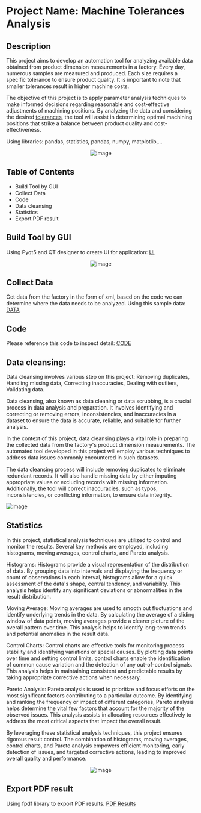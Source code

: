 # Project Name: Machine Tolerances Analysis

## Description

This project aims to develop an automation tool for analyzing available data obtained from product dimension measurements in a factory. Every day, numerous samples are measured and produced. Each size requires a specific tolerance to ensure product quality. It is important to note that smaller tolerances result in higher machine costs.

The objective of this project is to apply parameter analysis techniques to make informed decisions regarding reasonable and cost-effective adjustments of machining positions. By analyzing the data and considering the desired [tolerances](#https://www.pacific-research.com/why-are-tolerances-important-in-manufacturing-prl/#:~:text=What%20Is%20Tolerance%3F,%2C%20Y%2C%20and%20Z%20dimensions.), the tool will assist in determining optimal machining positions that strike a balance between product quality and cost-effectiveness.

Using libraries: pandas, statistics, pandas, numpy, matplotlib,...

<p align="center">
  <img src="https://github.com/TanNguyen0108/Data-Project/assets/109364182/d44fa409-a44a-4a9d-9d9e-88d4b36093ae" alt="image">
</p>

## Table of Contents

- Build Tool by GUI
- Collect Data
- Code
- Data cleansing
- Statistics
- Export PDF result

## Build Tool by GUI

Using Pyqt5 and QT designer to create UI for application: [UI](https://github.com/TanNguyen0108/Data-Project/tree/main/Machine%20Tolerance%20Data%20Analyzing%20for%20Batch%20Manufacturing/UI)
<p align="center">
  <img src="https://github.com/TanNguyen0108/Data-Project/assets/109364182/f6722bce-3838-4f1b-9600-9ad0a77b2b20" alt="image">
</p>

## Collect Data

Get data from the factory in the form of xml, based on the code we can determine where the data needs to be analyzed. Using this sample data: [DATA](https://github.com/TanNguyen0108/Data-Project/tree/main/Machine%20Tolerance%20Data%20Analyzing%20for%20Batch%20Manufacturing/DATA)

## Code

Please reference this code to inspect detail: [CODE](https://github.com/TanNguyen0108/Data-Project/blob/main/Machine%20Tolerance%20Data%20Analyzing%20for%20Batch%20Manufacturing/Main_Code.py)

## Data cleansing:

Data cleansing involves various step on this project: Removing duplicates, Handling missing data, Correcting inaccuracies, Dealing with outliers, Validating data.

Data cleansing, also known as data cleaning or data scrubbing, is a crucial process in data analysis and preparation. It involves identifying and correcting or removing errors, inconsistencies, and inaccuracies in a dataset to ensure the data is accurate, reliable, and suitable for further analysis.

In the context of this project, data cleansing plays a vital role in preparing the collected data from the factory's product dimension measurements. The automated tool developed in this project will employ various techniques to address data issues commonly encountered in such datasets.

The data cleansing process will include removing duplicates to eliminate redundant records. It will also handle missing data by either imputing appropriate values or excluding records with missing information. Additionally, the tool will correct inaccuracies, such as typos, inconsistencies, or conflicting information, to ensure data integrity.

![image](https://github.com/TanNguyen0108/Data-Project/assets/109364182/4dc9db5b-d3f8-4c88-9767-5065a16b4fad)


## Statistics

In this project, statistical analysis techniques are utilized to control and monitor the results. Several key methods are employed, including histograms, moving averages, control charts, and Pareto analysis.

Histograms: Histograms provide a visual representation of the distribution of data. By grouping data into intervals and displaying the frequency or count of observations in each interval, histograms allow for a quick assessment of the data's shape, central tendency, and variability. This analysis helps identify any significant deviations or abnormalities in the result distribution.

Moving Average: Moving averages are used to smooth out fluctuations and identify underlying trends in the data. By calculating the average of a sliding window of data points, moving averages provide a clearer picture of the overall pattern over time. This analysis helps to identify long-term trends and potential anomalies in the result data.

Control Charts: Control charts are effective tools for monitoring process stability and identifying variations or special causes. By plotting data points over time and setting control limits, control charts enable the identification of common cause variation and the detection of any out-of-control signals. This analysis helps in maintaining consistent and predictable results by taking appropriate corrective actions when necessary.

Pareto Analysis: Pareto analysis is used to prioritize and focus efforts on the most significant factors contributing to a particular outcome. By identifying and ranking the frequency or impact of different categories, Pareto analysis helps determine the vital few factors that account for the majority of the observed issues. This analysis assists in allocating resources effectively to address the most critical aspects that impact the overall result.

By leveraging these statistical analysis techniques, this project ensures rigorous result control. The combination of histograms, moving averages, control charts, and Pareto analysis empowers efficient monitoring, early detection of issues, and targeted corrective actions, leading to improved overall quality and performance.

<p align="center">
  <img src="https://github.com/TanNguyen0108/Data-Project/assets/109364182/55c46833-8e45-400b-a527-b92469dad98e" alt="image">
</p>

## Export PDF result

Using fpdf library to export PDF results. [PDF Results](https://github.com/TanNguyen0108/Data-Project/blob/main/Machine%20Tolerance%20Data%20Analyzing%20for%20Batch%20Manufacturing/Report%20Results.pdf)
